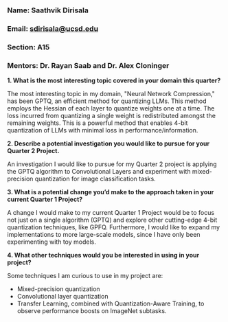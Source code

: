 ### Name: Saathvik Dirisala
### Email: sdirisala@ucsd.edu
### Section: A15
### Mentors: Dr. Rayan Saab and Dr. Alex Cloninger

**1. What is the most interesting topic covered in your domain this quarter?**

The most interesting topic in my domain, "Neural Network Compression," has been GPTQ, an efficient method for quantizing LLMs. This method employs the Hessian of each layer to quantize weights one at a time. The loss incurred from quantizing a single weight is redistributed amongst the remaining weights. This is a powerful method that enables 4-bit quantization of LLMs with minimal loss in performance/information.


**2. Describe a potential investigation you would like to pursue for your Quarter 2 Project.**

An investigation I would like to pursue for my Quarter 2 project is applying the GPTQ algorithm to Convolutional Layers and experiment with mixed-precision quantization for image classification tasks.


**3. What is a potential change you’d make to the approach taken in your current Quarter 1 Project?**

A change I would make to my current Quarter 1 Project would be to focus not just on a single algorithm (GPTQ) and explore other cutting-edge 4-bit quantization techniques, like GPFQ. Furthermore, I would like to expand my implementations to more large-scale models, since I have only been experimenting with toy models.


**4. What other techniques would you be interested in using in your project?**

Some techniques I am curious to use in my project are:
- Mixed-precision quantization
- Convolutional layer quantization
- Transfer Learning, combined with Quantization-Aware Training, to observe performance boosts on ImageNet subtasks.
